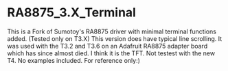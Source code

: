# RA8875_3.X_Terminal
This is a Fork of Sumotoy's RA8875 driver with minimal terminal functions added. (Tested only on T3.X) This version does have typical line scrolling. It was used with the T3.2 and T3.6 on an Adafruit RA8875 adapter board which has since almost died. I think it is the TFT. Not testest with the new T4. No examples included. For reference only:)

